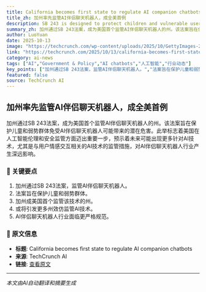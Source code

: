 ```yaml
---
title: California becomes first state to regulate AI companion chatbots
title_zh: 加州率先监管AI伴侣聊天机器人，成全美首例
description: SB 243 is designed to protect children and vulnerable users from harms associated with use of AI companion chatbots.
summary_zh: 加州通过SB 243法案，成为美国首个监管AI伴侣聊天机器人的州。该法案旨在保护儿童和弱势群体免受AI伴侣聊天机器人可能带来的潜在危害。此举标志着美国在人工智能伦理和安全监管方面迈出重要一步，预示着未来可能出现更多针对AI技术，尤其是与用户情感交互相关的AI技术的监管措施，对AI伴侣聊天机器人行业产生深远影响。
author: LuoYuan
date: 2025-10-13
image: "https://techcrunch.com/wp-content/uploads/2025/10/GettyImages-2240040875.jpg?w=1024"
link: "https://techcrunch.com/2025/10/13/california-becomes-first-state-to-regulate-ai-companion-chatbots/"
category: ai-news
tags: ["AI","Government & Policy","AI chatbots","人工智能","行业动态"]
key_points: ["加州通过SB 243法案，监管AI伴侣聊天机器人。","法案旨在保护儿童和弱势群体。","加州成美国首个监管该技术的州。","或将引发更多州效仿监管AI技术。","AI伴侣聊天机器人行业面临更严格规范。"]
featured: false
source: TechCrunch AI
---
```


## 加州率先监管AI伴侣聊天机器人，成全美首例

加州通过SB 243法案，成为美国首个监管AI伴侣聊天机器人的州。该法案旨在保护儿童和弱势群体免受AI伴侣聊天机器人可能带来的潜在危害。此举标志着美国在人工智能伦理和安全监管方面迈出重要一步，预示着未来可能出现更多针对AI技术，尤其是与用户情感交互相关的AI技术的监管措施，对AI伴侣聊天机器人行业产生深远影响。

### 🔑 关键要点
1. 加州通过SB 243法案，监管AI伴侣聊天机器人。
2. 法案旨在保护儿童和弱势群体。
3. 加州成美国首个监管该技术的州。
4. 或将引发更多州效仿监管AI技术。
5. AI伴侣聊天机器人行业面临更严格规范。


### 📰 原文信息
- **标题**: California becomes first state to regulate AI companion chatbots
- **来源**: TechCrunch AI
- **链接**: [查看原文](https://techcrunch.com/2025/10/13/california-becomes-first-state-to-regulate-ai-companion-chatbots/)

---
*本文由AI自动翻译和摘要生成*
